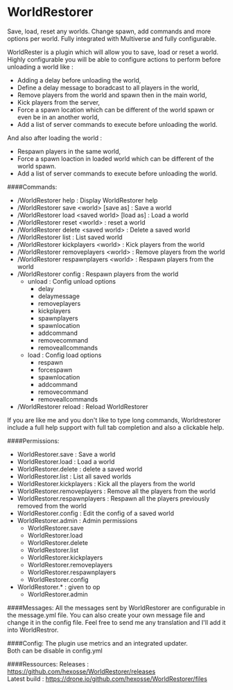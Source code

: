 # WorldRestorer
Save, load, reset any worlds. Change spawn, add commands and more options per world.
Fully integrated with Multiverse and fully configurable.

WorldRester is a plugin which will allow you to save, load or reset a world.
Highly configurable you will be able to configure actions to perform before unloading a world like :
- Adding a delay before unloading the world,
- Define a delay message to boradcast to all players in the world,
- Remove players from the world and spawn then in the main world,
- Kick players from the server,
- Force a spawn location which can be different of the world spawn or even be in an another world,
- Add a list of server commands to execute before unloading the world.

And also after loading the world :
- Respawn players in the same world,
- Force a spawn loaction in loaded world which can be different of the world spawn.
- Add a list of server commands to execute before unloading the world.

####Commands:
* /WorldRestorer help : Display WorldRestorer help
* /WorldRestorer save \<world> [save as] : Save a world
* /WorldRestorer load \<saved world> [load as] : Load a world
* /WorldRestorer reset \<world> : reset a world
* /WorldRestorer delete \<saved world> : Delete a saved world
* /WorldRestorer list : List saved world
* /WorldRestorer kickplayers \<world> : Kick players from the world
* /WorldRestorer removeplayers \<world> : Remove players from the world
* /WorldRestorer respawnplayers \<world> : Respawn players from the world
* /WorldRestorer config : Respawn players from the world
    * unload : Config unload options
        * delay
        * delaymessage
        * removeplayers
        * kickplayers
        * spawnplayers
        * spawnlocation
        * addcommand
        * removecommand
        * removeallcommands
    * load : Config load options
        * respawn
        * forcespawn
        * spawnlocation
        * addcommand
        * removecommand
        * removeallcommands
* /WorldRestorer reload : Reload WorldRestorer

If you are like me and you don't like to type long commands, Worldrestorer include a full help support with full tab completion and also a clickable help.

####Permissions:
* WorldRestorer.save : Save a world
* WorldRestorer.load : Load a world
* WorldRestorer.delete : delete a saved world
* WorldRestorer.list : List all saved worlds
* WorldRestorer.kickplayers : Kick all the players from the world
* WorldRestorer.removeplayers : Remove all the players from the world
* WorldRestorer.respawnplayers : Respawn all the players previously removed from the world
* WorldRestorer.config : Edit the config of a saved world
* WorldRestorer.admin : Admin permissions
  * WorldRestorer.save
  * WorldRestorer.load
  * WorldRestorer.delete
  * WorldRestorer.list
  * WorldRestorer.kickplayers
  * WorldRestorer.removeplayers
  * WorldRestorer.respawnplayers
  * WorldRestorer.config
* WorldRestorer.* : given to op
  * WorldRestorer.admin

####Messages:
All the messages sent by WorldRestorer are configurable in the message.yml file.
You can also create your own message file and change it in the config file.
Feel free to send me any translation and I'll add it into WorldRestror.

####Config:
The plugin use metrics and an integrated updater.<br>
Both can be disable in config.yml

####Ressources:
Releases : https://github.com/hexosse/WorldRestorer/releases<br>
Latest build :  https://drone.io/github.com/hexosse/WorldRestorer/files

